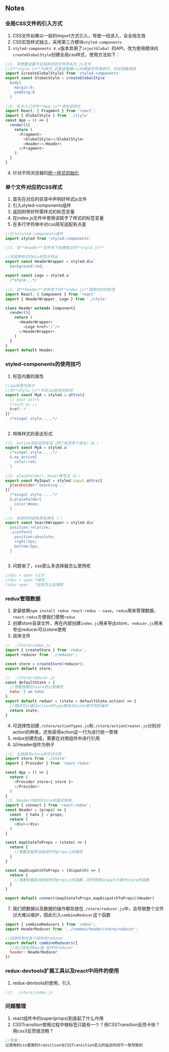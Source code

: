 ## Notes

### 全局CSS文件的引入方式
1. CSS文件如果以一般的import方式引入，导致一经进入，会全局生效
2. CSS实现样式独立，采用第三方模块```styled-components```
3. ```styled-components 4.x```版本弃用了```injectGlobal ```的API，改为使用模块的```createGlobalStyle```创建全局css样式，使用方法如下：
```js
//1. 将想要设置为全局样式的文件命名为.js文件
//以**style.js**为例子,后面直接接css的模板字符串即可，并非函数调用
import {createGlobalStyle} from 'styled-components'
export const GlobalStyle = createGlobalStyle`
  body{
    margin:0;
    padding:0
  }
`
//2. 在主入口文件**App.js**添加该样式
import React, { Fragment } from 'react';
import { GlobalStyle } from './style'
const App = () => {
  render(){
    return (
      <Fragment>
        <GlobalStyle></GlobalStyle>
        <Header></Header>
      </Fragment>
    );
  }
}
```
4. 针对不同浏览器的[统一样式初始化](https://meyerweb.com/eric/tools/css/reset/)

### 单个文件对应的CSS样式
1. 首先在对应的目录中声明好样式js文件
2. 引入styled-components组件
3. 返回附带好所需样式的标签变量
4. 在index.js文件中使用该赋予了样式的标签变量
5. 在多行字符串中对css简写适配有点差
```js
//引入styled-components组件
import styled from 'styled-components'

//1. 在**header**文件夹下创建独立的**style.js**

//生成带样式的div标签并导出
export const HeaderWrapper = styled.div`
  background:red;
`
export const Logo = styled.a`
  /*style...*/ 
`
//2. 在**header**文件夹下的**index.js**调用对应的标签
import React, { Component } from 'react'
import { HeaderWrapper, Logo } from './style'

class Header extends Component{
  render(){
    return (
      <HeaderWrapper>
        <Logo href='/'/>
      </HeaderWrapper>
    )
  }
}
export default Header;
```

### styled-components的使用技巧
1. 标签内置的属性
```js
//以a标签为例子
//在**style.js**中定义a标签的样式
export const MyA = styled.a.attrs({
  // your attrs
  //such as ↓↓
  href:'/'
})`
  /*singel style.....*/
`
```
2. 特殊样式的表达形式
```js
//1. active活跃态的写法（同个标签多个类名）（&.）
export const MyA = styled.a`
  /*singel style.....*/
  &.my_active{
    color:red;
  }
`
//2. placeholder\、hover等写法（&:）
export const MyInput = styled.input.attrs({
  placeholder:'Seaching...'
})`
  /*singel style.....*/
  &:placeholder{
    color:#eee;
  }
`
//3. 标签的内部标签有类名（.）
export const SearchWrapper = styled.div`
  position:relative;
  .iconfont{
    position:absolute;
    right:5px;
    bottom:5px;
  }
`
```
3. 问题来了，css那么多选择器怎么使用呢
```js
//div > span ?父子
//div + span ?相邻
//div span   ?这些怎么处理呢
```

### redux管理数据
1. 安装依赖```npm install redux react-redux --save```，```redux```用来管理数据，```react-redux```方便我们使用```redux```
2. 创建store目录文件，再在内部创建```index.js```用来导出store，```reducer.js```用来导出reducer可以store使用
3. 具体文件
```js
//  ./store/index.js
import { createStore } from 'redux';
import reducer from './reducer';

const store = createStore(reducer);
export default store;

//  ./store/reducer.js
const defaultState = {
  //想要放置在store的公用属性
  haha:'I am haha'
}
export default reduer = (state = defaultState,action) => {
  //期间可以通过action的type属性对state做不同的操作
  return state;
}
```
4. 可选择性创建```./store/actionTypes.js```和```./store/actionCreator.js```分别对action的种类，还有获得action这一行为进行统一管理
5. redux创建完成，需要在对用组件中进行引用
6. 以Header组件为例子
```js
//1. 全局提供store的可访问性
import store from './store'
import { Provider } from 'react-redux'

const App = () => {
  return (
    <Provider store={ store }>
    </Provider>
  )
}
//2. Header内部对store的真实使用
import { connect } from 'react-redux';
const Header = (props) => {
  const  { haha } = props;
  return (
    <div></div>
  )
}

const mapStateToProps = (state) => {
  return {
    //需要挂载带当前组件的props上的属性
  }
}

const mapDispatchToProps = (dispatch) => {
  return {
    //需要挂载到当前组件的props上的函数，同时使用dispatch操作store的函数
  }
}

export default connect(mapStateToProps,mapDispatchToProps)(Header)
```
7. 我们把数据以及数据的操作都存放在```./store/reducer.js```中，会导致整个文件过大难以维护，因此引入```combineReducer```这个函数
```js
import { combineReducers } from 'redux';
import HeaderReducer from '../common/header/store/reducer';

//组装所有的各个组件的reducer
export default combineReducers({
  //自己命名的key值:组件的reducer
  header: HeaderReducer
})
```

### redux-devtools扩展工具以及react中间件的使用
1. redux-devtools的使用，引入
```js
//1. ./store/index.js

```




### 问题整理
1. react组件中的super(props)到底起了什么作用
2. CSSTransition使用过程中根标签只能有一个？用CSSTransition反而卡帧？用css3反而很流畅？
```js
//答案：
过渡用的css里面的transition与CSSTransition定义的延迟时间不一致导致的
```